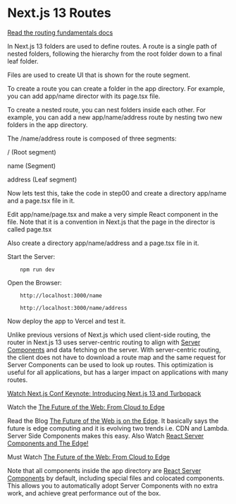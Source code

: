 # Next.js 13 Routes

[Read the routing fundamentals docs](https://beta.nextjs.org/docs/routing/fundamentals)

In Next.js 13 folders are used to define routes. A route is a single path of nested folders, following the hierarchy from the root folder down to a final leaf folder.

Files are used to create UI that is shown for the route segment.

To create a route you can create a folder in the app directory. For example, you can add app/name director with its page.tsx file.

To create a nested route, you can nest folders inside each other. For example, you can add a new app/name/address route by nesting two new folders in the app directory.

The /name/address route is composed of three segments:

/ (Root segment)

name (Segment)

address (Leaf segment)


Now lets test this, take the code in step00 and create a directory app/name and a page.tsx file in it. 

Edit app/name/page.tsx and make a very simple React component in the file. Note that it is a convention in Next.js that the page in the director is called page.tsx

Also create a directory app/name/address and a page.tsx file in it. 

Start the Server:

        npm run dev

Open the Browser:

        http://localhost:3000/name

        http://localhost:3000/name/address

Now deploy the app to Vercel and test it. 

Unlike previous versions of Next.js which used client-side routing, the router in Next.js 13 uses server-centric routing to align with [Server Components](https://beta.nextjs.org/docs/rendering/server-and-client-components) and data fetching on the server. With server-centric routing, the client does not have to download a route map and the same request for Server Components can be used to look up routes. This optimization is useful for all applications, but has a larger impact on applications with many routes.

[Watch Next.js Conf Keynote: Introducing Next.js 13 and Turbopack](https://www.youtube.com/watch?v=NiknNI_0J48)

Watch the [The Future of the Web: From Cloud to Edge](https://www.youtube.com/watch?v=HlXLVb3QCvQ)

<bold>Read the Blog [The Future of the Web is on the Edge](https://deno.com/blog/the-future-of-web-is-on-the-edge). It basically says the future is edge computing and it is evolving two trends i.e. CDN and Lambda. Server Side Components makes this easy. Also Watch [React Server Components and The Edge!](https://www.youtube.com/watch?v=qBvVQz-_U94)</bold>

Must Watch [The Future of the Web: From Cloud to Edge](https://www.youtube.com/watch?v=HlXLVb3QCvQ)

Note that all components inside the app directory are [React Server Components](https://www.plasmic.app/blog/how-react-server-components-work) by default, including special files and colocated components. This allows you to automatically adopt Server Components with no extra work, and achieve great performance out of the box.





